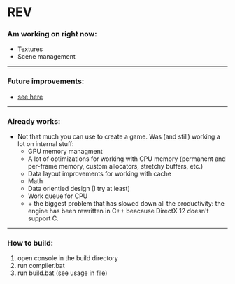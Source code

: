 # REV

### Am working on right now:
* Textures
* Scene management

---

### Future improvements:
* [see here](TODO.txt)

---

### Already works:
* Not that much you can use to create a game. Was (and still) working a lot on internal stuff:
  * GPU memory managment
  * A lot of optimizations for working with CPU memory (permanent and per-frame memory, custom allocators, stretchy buffers, etc.)
  * Data layout improvements for working with cache
  * Math
  * Data orientied design (I try at least)
  * Work queue for CPU
  * \+ the biggest problem that has slowed down all the productivity: the engine has been rewritten in C++ beacause DirectX 12 doesn't support C.

---

### How to build:
1. open console in the build directory
2. run compiler.bat
3. run build.bat (see usage in [file](build/build.bat))
